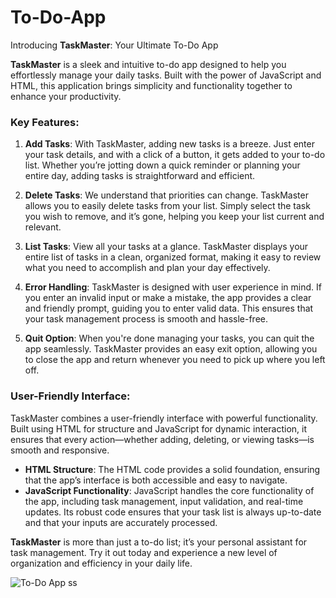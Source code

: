 # To-Do-App
Introducing **TaskMaster**: Your Ultimate To-Do App

**TaskMaster** is a sleek and intuitive to-do app designed to help you effortlessly manage your daily tasks. Built with the power of JavaScript and HTML, this application brings simplicity and functionality together to enhance your productivity.

### Key Features:

1. **Add Tasks**: With TaskMaster, adding new tasks is a breeze. Just enter your task details, and with a click of a button, it gets added to your to-do list. Whether you’re jotting down a quick reminder or planning your entire day, adding tasks is straightforward and efficient.

2. **Delete Tasks**: We understand that priorities can change. TaskMaster allows you to easily delete tasks from your list. Simply select the task you wish to remove, and it’s gone, helping you keep your list current and relevant.

3. **List Tasks**: View all your tasks at a glance. TaskMaster displays your entire list of tasks in a clean, organized format, making it easy to review what you need to accomplish and plan your day effectively.

4. **Error Handling**: TaskMaster is designed with user experience in mind. If you enter an invalid input or make a mistake, the app provides a clear and friendly prompt, guiding you to enter valid data. This ensures that your task management process is smooth and hassle-free.

5. **Quit Option**: When you're done managing your tasks, you can quit the app seamlessly. TaskMaster provides an easy exit option, allowing you to close the app and return whenever you need to pick up where you left off.

### User-Friendly Interface:

TaskMaster combines a user-friendly interface with powerful functionality. Built using HTML for structure and JavaScript for dynamic interaction, it ensures that every action—whether adding, deleting, or viewing tasks—is smooth and responsive.

- **HTML Structure**: The HTML code provides a solid foundation, ensuring that the app’s interface is both accessible and easy to navigate.
- **JavaScript Functionality**: JavaScript handles the core functionality of the app, including task management, input validation, and real-time updates. Its robust code ensures that your task list is always up-to-date and that your inputs are accurately processed.

**TaskMaster** is more than just a to-do list; it’s your personal assistant for task management. Try it out today and experience a new level of organization and efficiency in your daily life.


![To-Do App ss](https://github.com/user-attachments/assets/87d1023b-407b-44f6-b4c5-1206c4c15285)

